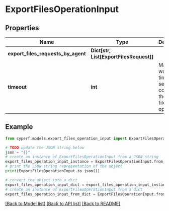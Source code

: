 # ExportFilesOperationInput


## Properties

Name | Type | Description | Notes
------------ | ------------- | ------------- | -------------
**export_files_requests_by_agent** | **Dict[str, List[ExportFilesRequest]]** |  | [optional] 
**timeout** | **int** | Maximum waiting time in seconds to complete the agent file export operation | [optional] 

## Example

```python
from cyperf.models.export_files_operation_input import ExportFilesOperationInput

# TODO update the JSON string below
json = "{}"
# create an instance of ExportFilesOperationInput from a JSON string
export_files_operation_input_instance = ExportFilesOperationInput.from_json(json)
# print the JSON string representation of the object
print(ExportFilesOperationInput.to_json())

# convert the object into a dict
export_files_operation_input_dict = export_files_operation_input_instance.to_dict()
# create an instance of ExportFilesOperationInput from a dict
export_files_operation_input_from_dict = ExportFilesOperationInput.from_dict(export_files_operation_input_dict)
```
[[Back to Model list]](../README.md#documentation-for-models) [[Back to API list]](../README.md#documentation-for-api-endpoints) [[Back to README]](../README.md)


